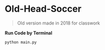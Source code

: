 # Old-Head-Soccer

>Old version made in 2018 for classwork


__Run Code by Terminal__

`python main.py`
